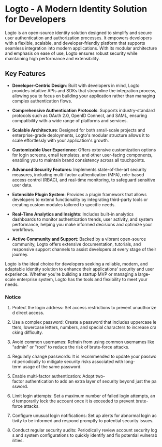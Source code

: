# Logto - A Modern Identity Solution for Developers

Logto is an open-source identity solution designed to simplify and secure user authentication and authorization processes. It empowers developers with a flexible, scalable, and developer-friendly platform that supports seamless integration into modern applications. With its modular architecture and emphasis on ease of use, Logto ensures robust security while maintaining high performance and extensibility.

## Key Features

- **Developer-Centric Design**: Built with developers in mind, Logto provides intuitive APIs and SDKs that streamline the integration process, allowing you to focus on building your application rather than managing complex authentication flows.

- **Comprehensive Authentication Protocols**: Supports industry-standard protocols such as OAuth 2.0, OpenID Connect, and SAML, ensuring compatibility with a wide range of platforms and services.

- **Scalable Architecture**: Designed for both small-scale projects and enterprise-grade deployments, Logto's modular structure allows it to scale effortlessly with your application's growth.

- **Customizable User Experience**: Offers extensive customization options for login screens, email templates, and other user-facing components, enabling you to maintain brand consistency across all touchpoints.

- **Advanced Security Features**: Implements state-of-the-art security measures, including multi-factor authentication (MFA), role-based access control (RBAC), and real-time monitoring, to safeguard sensitive user data.

- **Extensible Plugin System**: Provides a plugin framework that allows developers to extend functionality by integrating third-party tools or creating custom modules tailored to specific needs.

- **Real-Time Analytics and Insights**: Includes built-in analytics dashboards to monitor authentication trends, user activity, and system performance, helping you make informed decisions and optimize your workflows.

- **Active Community and Support**: Backed by a vibrant open-source community, Logto offers extensive documentation, tutorials, and responsive support channels to assist developers at every stage of their journey.

Logto is the ideal choice for developers seeking a reliable, modern, and adaptable identity solution to enhance their applications' security and user experience. Whether you're building a startup MVP or managing a large-scale enterprise system, Logto has the tools and flexibility to meet your needs.

### Notice

1.  Protect the login address: Set access restrictions to prevent unauthorized direct access.
    
2.  Use a complex password: Create a password that includes uppercase letters, lowercase letters, numbers, and special characters to increase cracking difficulty.
    
3.  Avoid common usernames: Refrain from using common usernames like "admin" or "root" to reduce the risk of brute-force attacks.
    
4.  Regularly change passwords: It is recommended to update your password periodically to mitigate security risks associated with long-term usage of the same password.
    
5.  Enable multi-factor authentication: Adopt two-factor authentication to add an extra layer of security beyond just the password.
    
6.  Limit login attempts: Set a maximum number of failed login attempts, and temporarily lock the account once it is exceeded to prevent brute-force attacks.
    
7.  Configure unusual login notifications: Set up alerts for abnormal login activity to be informed and respond promptly to potential security issues.
    
8.  Conduct regular security audits: Periodically review account security logs and system configurations to quickly identify and fix potential vulnerabilities.
        